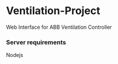 # Ventilation-Project
Web Interface for ABB Ventilation  Controller

<h3> Server requirements </h3>
Nodejs
